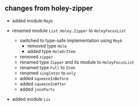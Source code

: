 ## changes from holey-zipper

- added module `Mayb`

- renamed module `List.Holey.Zipper` to `HoleyFocusList`
    - switched to type-safe implementation using `Mayb`
        - removed type `Hole`
        - added type `HoleOrItem`
    - removed `zipper`
    - renamed type `Zipper` and its module to `HoleyFocusList`
    - renamed type `Full` to `Item`
    - renamed `singleton` to `only`
    - added `squeezeInBefore`
    - added `squeezeInAfter`
    - added `joinParts`

- added module `Lis`
